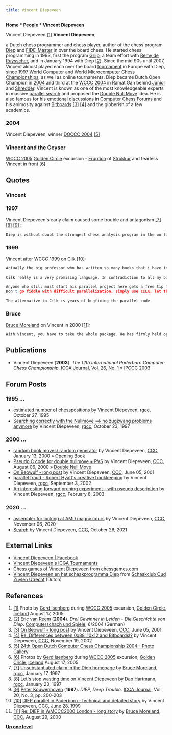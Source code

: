 ```yaml
---
title: Vincent Diepeveen
---
```

**[Home](Home "Home") \* [People](People "People") \* Vincent Diepeveen**



 [](File:Vincent2005.jpg) Vincent Diepeveen <a id="cite-note-1" href="#cite-ref-1">[1]</a> 
**Vincent Diepeveen**,  

a Dutch chess programmer and chess player, author of the chess program [Diep](Diep "Diep") and [FIDE-Master](https://en.wikipedia.org/wiki/FIDE_Master) in over the board chess. He started chess programming in 1993, first the program [Grijp](index.php?title=Grijp&action=edit&redlink=1 "Grijp (page does not exist)"), a team effort with [Remy de Ruysscher](index.php?title=Remy_de_Ruysscher&action=edit&redlink=1 "Remy de Ruysscher (page does not exist)"), and in January 1994 with Diep <a id="cite-note-2" href="#cite-ref-2">[2]</a>. Since the mid 90s until 2007, Vincent almost played each over the board [tournament](Tournaments_and_Matches "Tournaments and Matches") in Europe with Diep, since 1997 [World Computer](World_Computer_Chess_Championship "World Computer Chess Championship") and [World Microcomputer Chess Championships](World_Microcomputer_Chess_Championship "World Microcomputer Chess Championship"), as well as online tournaments. Diep became Dutch Open Champion in [2004](DOCCC_2004 "DOCCC 2004") and third at the [WCCC 2004](WCCC_2004 "WCCC 2004") in Ramat Gan behind [Junior](Junior "Junior") and [Shredder](Shredder "Shredder"). Vincent is known as one of the most knowledgeable experts in massive [parallel search](Parallel_Search "Parallel Search") and proposed the [Double Null Move](Double_Null_Move "Double Null Move") idea. He is also famous for his emotional discussions in [Computer Chess Forums](Computer_Chess_Forums "Computer Chess Forums") and his animosity against [Bitboards](Bitboards "Bitboards") <a id="cite-note-3" href="#cite-ref-3">[3]</a> <a id="cite-note-4" href="#cite-ref-4">[4]</a> and the gibberish of a few academics. 



### 2004


 [](http://old.csvn.nl/gallery21.html) 
Vincent Diepeveen, winner [DOCCC 2004](DOCCC_2004 "DOCCC 2004") <a id="cite-note-5" href="#cite-ref-5">[5]</a>



### Vincent and the Geyser


[WCCC 2005](WCCC_2005 "WCCC 2005") [Golden Circle](https://en.wikipedia.org/wiki/Golden_Circle_(Iceland)) excursion - [Eruption](https://en.wikipedia.org/wiki/Geyser#Eruptions) of [Strokkur](https://en.wikipedia.org/wiki/Strokkur) and fearless Vincent in front <a id="cite-note-6" href="#cite-ref-6">[6]</a>:



 [](http://en.wikipedia.org/wiki/Image:Strokkur-1-20070724.JPG) 
 [](http://en.wikipedia.org/wiki/Image:Strokkur-2-20070724.JPG) 
 [](http://en.wikipedia.org/wiki/Image:Strokkur-3-20070724.JPG) 
 [](http://en.wikipedia.org/wiki/Image:Strokkur-4-20070724.JPG) 
## Quotes


### Vincent


### 1997


Vincent Diepeveen's early claim caused some trouble and antagonism <a id="cite-note-7" href="#cite-ref-7">[7]</a> <a id="cite-note-8" href="#cite-ref-8">[8]</a> <a id="cite-note-9" href="#cite-ref-9">[9]</a> :




```C++
Diep is without doubt the strongest chess analysis program in the world at infinite level (few hours a move). The longer you allow it to analyse the better the move it will produce, something which is uncommon for most other chessprograms, caused by the enormeous chessknowledge in Diep, which is at the time still considerably growing every month (and decreasing the Diep searchspeed). 

```

### 1999


Vincent after [WCCC 1999](WCCC_1999 "WCCC 1999") on [Cilk](Cilk "Cilk") <a id="cite-note-10" href="#cite-ref-10">[10]</a>:




```C++
Actually the big professor who has written so many books that i have in my possession was there too: [Leiserson](Charles_Leiserson "Charles Leiserson"). Lucky i could exchange a few words during the game with him. 

```


```C++
Cilk really is a very promising language. In contradiction to all my big efforts to parallellize [DIEP](Diep "Diep"), writing in Cilk this goes a lot simpler. Regrettably when starting the parallel version of DIEP, there was no port of CILK to windows (the first demand for something is that it must work both in windows and linux before i can use it; interface is of course something different) otherwise i might have done better in paderborn. 

```


```C++
Anyone who still must start his parallel project here gets a free tip from me:
Don't go fiddle with difficult parallelization, simply use CILK, let that language handle the parallellism and keep only busy making a good program!

```


```C++
The alternative to Cilk is years of bugfixing the parallel code. 

```

### Bruce


[Bruce Moreland](Bruce_Moreland "Bruce Moreland") on Vincent in 2000 <a id="cite-note-11" href="#cite-ref-11">[11]</a>:




```C++
With Vincent, you have to take the whole package. He has firmly held opinions, and when he aims one of these at you, you have to duck and grab your shoes. He also has a lot of insight, he can direct his most cutting criticisms at himself as well as at others, his mother is a great cook, and if you ask him he'll haul you and your computer clear across northern Europe. 

```

## Publications


* Vincent Diepeveen (**2003**). *The 12th International Paderborn Computer-Chess Championship*. [ICGA Journal, Vol. 26, No. 1](ICGA_Journal#26_1 "ICGA Journal") » [IPCCC 2003](IPCCC_2003 "IPCCC 2003")


## Forum Posts


### 1995 ...


* [estimated number of chesspositions](http://groups.google.com/group/rec.games.chess.computer/browse_frm/thread/c15c92ded7ed6400/) by Vincent Diepeveen, [rgcc](Computer_Chess_Forums "Computer Chess Forums"), October 27, 1995
* [Searching correctly with the Nullmove ==> no zugzwang problems anymore](http://groups.google.com/group/rec.games.chess.computer/browse_frm/thread/8b835621f7790967) by Vincent Diepeveen, [rgcc](Computer_Chess_Forums "Computer Chess Forums"), October 23, 1997


### 2000 ...


* [random book moves/ random generator](https://www.stmintz.com/ccc/index.php?id=88292) by Vincent Diepeveen, [CCC](CCC "CCC"), January 13, 2000 » [Opening Book](Opening_Book "Opening Book")
* [Pseudo C code for double nullmove + PVS](https://www.stmintz.com/ccc/index.php?id=123156) by Vincent Diepeveen, [CCC](CCC "CCC"), August 06, 2000 » [Double Null Move](Double_Null_Move "Double Null Move")
* [On Beowulf - long post](https://www.stmintz.com/ccc/index.php?id=173418) by Vincent Diepeveen, [CCC](CCC "CCC"), June 05, 2001
* [parallel fraud - Robert Hyatt's creative bookkeeping](http://groups.google.com/group/rec.games.chess.computer/browse_frm/thread/49f54c823ff4b96f/) by Vincent Diepeveen, [rgcc](Computer_Chess_Forums "Computer Chess Forums"), September 3, 2002
* [An interesting forward pruning experiment - with pseudo description](http://groups.google.com/group/rec.games.chess.computer/browse_frm/thread/88409a96de93cee8) by Vincent Diepeveen, [rgcc](Computer_Chess_Forums "Computer Chess Forums"), February 8, 2003


### 2020 ...


* [assembler for locking at AMD magny cours](https://www.talkchess.com/forum3/viewtopic.php?f=7&t=75695) by Vincent Diepeveen, [CCC](CCC "CCC"), November 06, 2020
* [Search](https://www.talkchess.com/forum3/viewtopic.php?f=7&t=78505) by Vincent Diepeveen, [CCC](CCC "CCC"), October 26, 2021


## External Links


* [Vincent Diepeveen | Facebook](http://www.facebook.com/vincent.diepeveen)
* [Vincent Diepeveen's ICGA Tournaments](https://www.game-ai-forum.org/icga-tournaments/person.php?id=2)
* [Chess games of Vincent Diepeveen](http://www.chessgames.com/player/vincent_diepeveen.html) from [chessgames.com](http://www.chessgames.com/index.html)
* [Vincent Diepeveen en het schaakprogramma Diep](http://oudzuylenutrecht.nl/utrecht/diep/) from [Schaakclub Oud Zuylen Utrecht](http://oudzuylenutrecht.nl/) (Dutch)


## References


1. <a id="cite-ref-1" href="#cite-note-1">[1]</a> Photo by [Gerd Isenberg](Gerd_Isenberg "Gerd Isenberg") during [WCCC 2005](WCCC_2005 "WCCC 2005") excursion, [Golden Circle](https://en.wikipedia.org/wiki/Golden_Circle_(Iceland)), [Iceland](https://en.wikipedia.org/wiki/Iceland) August 17, 2005
2. <a id="cite-ref-2" href="#cite-note-2">[2]</a> [Eric van Reem](Eric_van_Reem "Eric van Reem") (**2004**). *Drei Gewinner in Leiden - Die Geschichte von Diep*. [Computerschach und Spiele](Computerschach_und_Spiele "Computerschach und Spiele"), 6/2004 (German)
3. <a id="cite-ref-3" href="#cite-note-3">[3]</a> [On Beowulf - long post](https://www.stmintz.com/ccc/index.php?id=173418) by Vincent Diepeveen, [CCC](CCC "CCC"), June 05, 2001
4. <a id="cite-ref-4" href="#cite-note-4">[4]</a> [Re: Differences between 0x88 ,10x12 and Bitboards!?](https://www.stmintz.com/ccc/index.php?id=266030) by Vincent Diepeveen, [CCC](CCC "CCC"), November 19, 2002
5. <a id="cite-ref-5" href="#cite-note-5">[5]</a> [24th Open Dutch Computer Chess Championship 2004 - Photo Gallery](http://old.csvn.nl/gallery21.html)
6. <a id="cite-ref-6" href="#cite-note-6">[6]</a> Photos by [Gerd Isenberg](Gerd_Isenberg "Gerd Isenberg") during [WCCC 2005](WCCC_2005 "WCCC 2005") excursion, [Golden Circle](https://en.wikipedia.org/wiki/Golden_Circle_(Iceland)), [Iceland](https://en.wikipedia.org/wiki/Iceland) August 17, 2005
7. <a id="cite-ref-7" href="#cite-note-7">[7]</a> [Unsubstantiated claim in the Diep homepage](http://groups.google.com/group/rec.games.chess.computer/browse_frm/thread/11e70ee3cec6c75f) by [Bruce Moreland](Bruce_Moreland "Bruce Moreland"), [rgcc](Computer_Chess_Forums "Computer Chess Forums"), January 17, 1997
8. <a id="cite-ref-8" href="#cite-note-8">[8]</a> [Let's stop wasting time on Vincent Diepeveen](http://groups.google.com/group/rec.games.chess.computer/browse_frm/thread/a20a25fbec56fd82) by [Dap Hartmann](Dap_Hartmann "Dap Hartmann"), [rgcc](Computer_Chess_Forums "Computer Chess Forums"), January 23, 1997
9. <a id="cite-ref-9" href="#cite-note-9">[9]</a> [Peter Kouwenhoven](Peter_Kouwenhoven "Peter Kouwenhoven") (**1997**). *DIEP, Deep Trouble*. [ICCA Journal](ICGA_Journal "ICGA Journal"), Vol. 20, No. 3, pp. 200-203
10. <a id="cite-ref-10" href="#cite-note-10">[10]</a> [DIEP parallel in Paderborn - technical and detailed story](https://www.stmintz.com/ccc/index.php?id=58505) by Vincent Diepeveen, [CCC](CCC "CCC"), June 28, 1999
11. <a id="cite-ref-11" href="#cite-note-11">[11]</a> [Re: DIEP in WMCCC2000 London - long story](https://www.stmintz.com/ccc/index.php?id=127350) by [Bruce Moreland](Bruce_Moreland "Bruce Moreland"), [CCC](CCC "CCC"), August 29, 2000

**[Up one level](People "People")**







 
